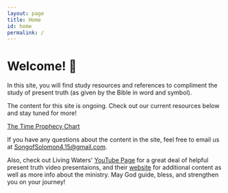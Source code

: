 ```yaml
---
layout: page
title: Home
id: home
permalink: /
---
```


# Welcome! 🌱

In this site, you will find study resources and references to compliment the study of present truth (as given by the Bible in word and symbol).

The content for this site is ongoing. Check out our current resources below and stay tuned for more!

[The Time Prophecy Chart](https://github.com/C0mele0n/Present-Truth-Study-Help/blob/master/Present%20Truth%20Study%20Vault/Charts%20%26%20Diagrams/Corresponding%20Chart%20Docs/The%20Time%20Prophecies.md)


If you have any questions about the content in the site, feel free to email us at SongofSolomon4.15@gmail.com.

Also, check out Living Waters' [YouTube Page](https://www.youtube.com/channel/UCcPrZXqA_63ZOTEGFgSXjMQ) for a great deal of helpful present truth video presentaions, and their [website](https://www.fountainsoflivingwaters.org) for additional content as well as more info about the ministry. 
May God guide, bless, and strengthen you on your journey!




<style>
  .wrapper {
    max-width: 46em;
  } >The content of this site is being made/hosted in Obsidian.md, pushed onto GitHub, and hosted on the web through Netify. If you would like to do the same, the template this digital garden is free, open-source, and available on GitHub here.
The easiest way to get started is to read this [step-by-step guide explaining how to set this up from scratch](https://maximevaillancourt.com/blog/setting-up-your-own-digital-garden-with-jekyll).>
</style>
